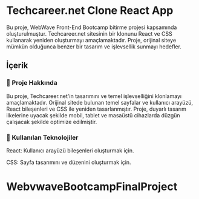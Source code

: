# Techcareer.net Clone React App

Bu proje, WebWave Front-End Bootcamp bitirme projesi kapsamında oluşturulmuştur. Techcareer.net sitesinin bir klonunu React ve CSS kullanarak yeniden oluşturmayı amaçlamaktadır. Proje, orijinal siteye mümkün olduğunca benzer bir tasarım ve işlevsellik sunmayı hedefler.

## İçerik



### 📌 Proje Hakkında

Bu proje, Techcareer.net'in tasarımını ve temel işlevselliğini klonlamayı amaçlamaktadır. Orijinal sitede bulunan temel sayfalar ve kullanıcı arayüzü, React bileşenleri ve CSS ile yeniden tasarlanmıştır. Proje, duyarlı tasarım ilkelerine uyacak şekilde mobil, tablet ve masaüstü cihazlarda düzgün çalışacak şekilde optimize edilmiştir.


### 🚀 Kullanılan Teknolojiler

React: Kullanıcı arayüzü bileşenleri oluşturmak için.


CSS: Sayfa tasarımını ve düzenini oluşturmak için.


# WebvwaveBootcampFinalProject
